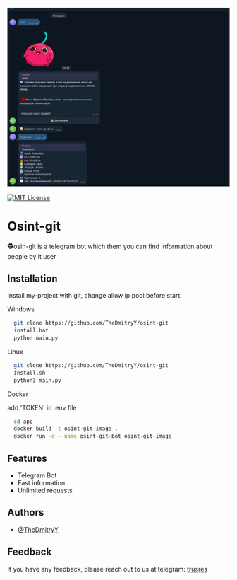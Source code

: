 ![Icon](/icon.jpg)


[![MIT License](https://img.shields.io/badge/License-MIT-green.svg)](https://choosealicense.com/licenses/mit/)


# Osint-git

🕵️osin-git is a telegram bot which them you can find information about people by it user






## Installation

Install my-project with git, change allow ip pool before start.

Windows
```bash
  git clone https://github.com/TheDmitryY/osint-git
  install.bat
  python main.py
```
Linux

```bash
  git clone https://github.com/TheDmitryY/osint-git
  install.sh
  python3 main.py
```
Docker

add 'TOKEN' in .env file
```bash
  cd app
  docker build -t osint-git-image .
  docker run -d --name osint-git-bot osint-git-image
```
    
## Features

- Telegram Bot
- Fast information
- Unlimited requests


## Authors

- [@TheDmitryY](https://www.github.com/TheDmitryY)

## Feedback

If you have any feedback, please reach out to us at telegram: [trusres](https://t.me/trusres)
